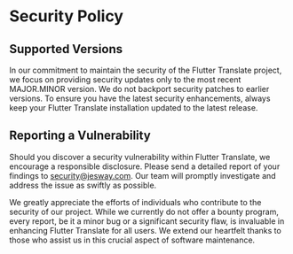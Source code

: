 # Security Policy

## Supported Versions

In our commitment to maintain the security of the Flutter Translate project, we focus on providing security updates only to the most recent MAJOR.MINOR version. We do not backport security patches to earlier versions. To ensure you have the latest security enhancements, always keep your Flutter Translate installation updated to the latest release.

## Reporting a Vulnerability

Should you discover a security vulnerability within Flutter Translate, we encourage a responsible disclosure. Please send a detailed report of your findings to security@jesway.com. Our team will promptly investigate and address the issue as swiftly as possible.

We greatly appreciate the efforts of individuals who contribute to the security of our project. While we currently do not offer a bounty program, every report, be it a minor bug or a significant security flaw, is invaluable in enhancing Flutter Translate for all users. We extend our heartfelt thanks to those who assist us in this crucial aspect of software maintenance.
